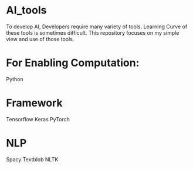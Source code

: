 # AI_tools
To develop AI, Developers require many variety of tools. Learning Curve of these tools is sometimes difficult. This repository focuses on my simple view and use of those tools.


# For Enabling Computation:
Python

# Framework
Tensorflow
Keras
PyTorch


# NLP
Spacy
Textblob
NLTK
